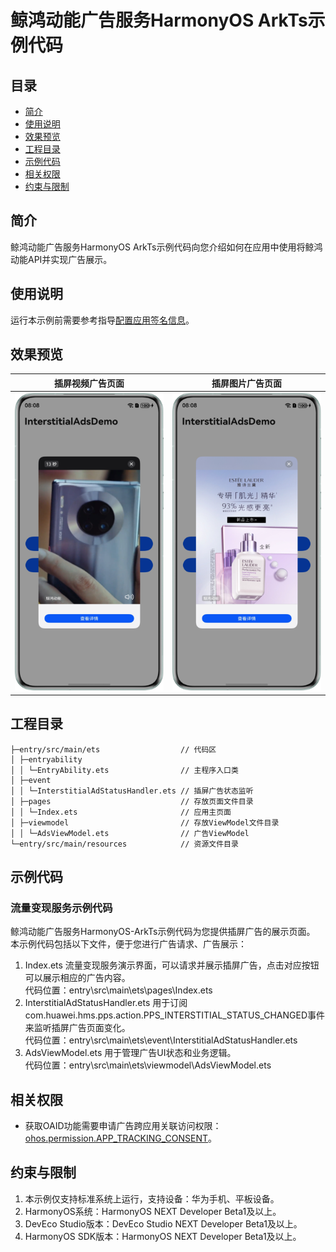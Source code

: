 # 鲸鸿动能广告服务HarmonyOS ArkTs示例代码

## 目录

- [简介](#简介)
- [使用说明](#使用说明)
- [效果预览](#效果预览)
- [工程目录](#工程目录)
- [示例代码](#示例代码)
- [相关权限](#相关权限)
- [约束与限制](#约束与限制)

## 简介

鲸鸿动能广告服务HarmonyOS ArkTs示例代码向您介绍如何在应用中使用将鲸鸿动能API并实现广告展示。

## 使用说明

运行本示例前需要参考指导[配置应用签名信息](https://developer.huawei.com/consumer/cn/doc/harmonyos-guides/application-dev-overview#section42841246144813)。

## 效果预览

| 插屏视频广告页面                                               | 插屏图片广告页面                                                  |
|--------------------------------------------------------|-----------------------------------------------------------|
| ![avatar](./screenshots/device/interstitial_video.png) | ![avatar](./screenshots/device/interstitial_pictures.png) |

## 工程目录

```
├─entry/src/main/ets                  // 代码区  
│ ├─entryability
│ │ └─EntryAbility.ets                // 主程序入口类
│ ├─event   
│ │ └─InterstitialAdStatusHandler.ets // 插屏广告状态监听
│ ├─pages                             // 存放页面文件目录                
│ │ └─Index.ets                       // 应用主页面
│ ├─viewmodel                         // 存放ViewModel文件目录
│ │ └─AdsViewModel.ets                // 广告ViewModel
└─entry/src/main/resources            // 资源文件目录
```

## 示例代码

### 流量变现服务示例代码

鲸鸿动能广告服务HarmonyOS-ArkTs示例代码为您提供插屏广告的展示页面。
本示例代码包括以下文件，便于您进行广告请求、广告展示：

1. Index.ets
   流量变现服务演示界面，可以请求并展示插屏广告，点击对应按钮可以展示相应的广告内容。
   <br>代码位置：entry\src\main\ets\pages\Index.ets</br>
2. InterstitialAdStatusHandler.ets
   用于订阅com.huawei.hms.pps.action.PPS_INTERSTITIAL_STATUS_CHANGED事件来监听插屏广告页面变化。
   <br>代码位置：entry\src\main\ets\event\InterstitialAdStatusHandler.ets</br>
3. AdsViewModel.ets
   用于管理广告UI状态和业务逻辑。
   <br>代码位置：entry\src\main\ets\viewmodel\AdsViewModel.ets</br>

## 相关权限

- 获取OAID功能需要申请广告跨应用关联访问权限：[ohos.permission.APP_TRACKING_CONSENT](https://developer.huawei.com/consumer/cn/doc/harmonyos-guides/permissions-for-all-user#ohospermissionapp_tracking_consent)。

## 约束与限制

1. 本示例仅支持标准系统上运行，支持设备：华为手机、平板设备。
2. HarmonyOS系统：HarmonyOS NEXT Developer Beta1及以上。
3. DevEco Studio版本：DevEco Studio NEXT Developer Beta1及以上。
4. HarmonyOS SDK版本：HarmonyOS NEXT Developer Beta1及以上。